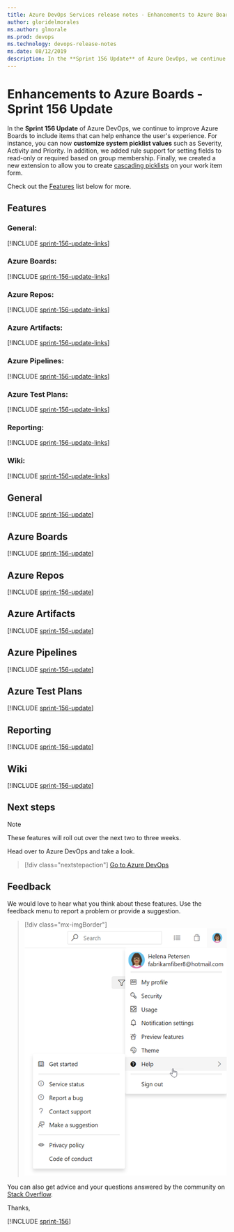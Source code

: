 ```yaml
---
title: Azure DevOps Services release notes - Enhancements to Azure Boards - Sprint 156 Update
author: gloridelmorales
ms.author: glmorale
ms.prod: devops
ms.technology: devops-release-notes
ms.date: 08/12/2019
description: In the **Sprint 156 Update** of Azure DevOps, we continue to improve Azure Boards to include items that can help improve the user experience. 
---
```


#  Enhancements to Azure Boards - Sprint 156 Update

In the **Sprint 156 Update** of Azure DevOps, we continue to improve Azure Boards to include items that can help enhance the user's experience. For instance, you can now **customize system picklist values** such as Severity, Activity and Priority. In addition, we added rule support for setting fields to read-only or required based on group membership. Finally, we created a new extension to allow you to create [cascading picklists](https://marketplace.visualstudio.com/items?itemName=ms-devlabs.cascading-picklists-extension) on your work item form.

Check out the [Features](#features) list below for more.

## Features

### General:

[!INCLUDE [sprint-156-update-links](_shared/general/sprint-156-update-links.md)]

### Azure Boards:

[!INCLUDE [sprint-156-update-links](_shared/boards/sprint-156-update-links.md)]

### Azure Repos:

[!INCLUDE [sprint-156-update-links](_shared/repos/sprint-156-update-links.md)]

### Azure Artifacts:

[!INCLUDE [sprint-156-update-links](_shared/artifacts/sprint-156-update-links.md)]

### Azure Pipelines:

[!INCLUDE [sprint-156-update-links](_shared/pipelines/sprint-156-update-links.md)]

### Azure Test Plans:

[!INCLUDE [sprint-156-update-links](_shared/testplans/sprint-156-update-links.md)]

### Reporting:

[!INCLUDE [sprint-156-update-links](_shared/reporting/sprint-156-update-links.md)]

### Wiki:

[!INCLUDE [sprint-156-update-links](_shared/wiki/sprint-156-update-links.md)]

## General

[!INCLUDE [sprint-156-update](_shared/general/sprint-156-update.md)]

## Azure Boards

[!INCLUDE [sprint-156-update](_shared/boards/sprint-156-update.md)]

## Azure Repos

[!INCLUDE [sprint-156-update](_shared/repos/sprint-156-update.md)]

## Azure Artifacts

[!INCLUDE [sprint-156-update](_shared/artifacts/sprint-156-update.md)]

## Azure Pipelines

[!INCLUDE [sprint-156-update](_shared/pipelines/sprint-156-update.md)]

## Azure Test Plans

[!INCLUDE [sprint-156-update](_shared/testplans/sprint-156-update.md)]

## Reporting

[!INCLUDE [sprint-156-update](_shared/reporting/sprint-156-update.md)]

## Wiki

[!INCLUDE [sprint-156-update](_shared/wiki/sprint-156-update.md)]

## Next steps

> [!NOTE]
> These features will roll out over the next two to three weeks.

Head over to Azure DevOps and take a look.

> [!div class="nextstepaction"]
> [Go to Azure DevOps](http://go.microsoft.com/fwlink/?LinkId=307137&campaign=o~msft~docs~product-vsts~release-notes)

## Feedback

We would love to hear what you think about these features. Use the feedback menu to report a problem or provide a suggestion.

> [!div class="mx-imgBorder"]
> ![Make a suggestion](../_img/make-a-suggestion.png)

You can also get advice and your questions answered by the community on [Stack Overflow](https://stackoverflow.com/questions/tagged/azure-devops).

Thanks,

[!INCLUDE [sprint-156](_shared/signer/sprint-156.md)]